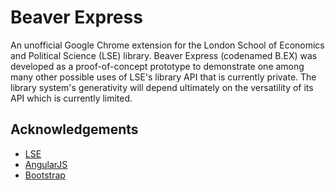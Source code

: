 Beaver Express
==============

An unofficial Google Chrome extension for the London School of Economics and Political Science (LSE) library. 
Beaver Express (codenamed B.EX) was developed as a proof-of-concept prototype to demonstrate one among many other possible uses of LSE's library API that is currently private. 
The library system's generativity will depend ultimately on the versatility of its API which is currently limited.

Acknowledgements
----------------

- [LSE](http://www.lse.ac.uk/)
- [AngularJS](http://angularjs.org/)
- [Bootstrap](http://twitter.github.com/bootstrap/)
